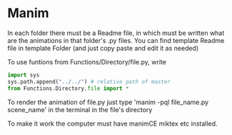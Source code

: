 # Manim

In each folder there must be a Readme file, in which must be written what are the animations in that folder's .py files.
You can find template Readme file in template Folder (and just copy paste and edit it as needed)

To use funtions from Functions/Directory/file.py, write
```py
import sys
sys.path.append("../../") # relative path of master
from Functions.Directory.file import *
```

To render the animation of file.py just type 'manim -pql file_name.py scene_name' in the terminal in the file's directory

To make it work the computer must have manimCE miktex etc installed.
